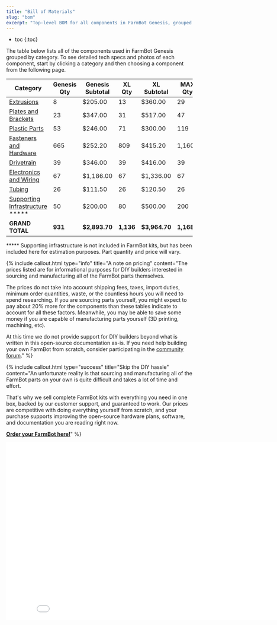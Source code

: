 ```yaml
---
title: "Bill of Materials"
slug: "bom"
excerpt: "Top-level BOM for all components in FarmBot Genesis, grouped by category. Visit [our shop](http://shop.farm.bot) to purchase parts."
---
```


* toc
{:toc}

The table below lists all of the components used in FarmBot Genesis grouped by category. To see detailed tech specs and photos of each component, start by clicking a category and then choosing a component from the following page.

|Category                      |Genesis Qty                   |Genesis Subtotal              |XL Qty                        |XL Subtotal                   |MAX Qty                       |MAX Subtotal                  |
|------------------------------|------------------------------|------------------------------|------------------------------|------------------------------|------------------------------|------------------------------|
|[Extrusions](bom/extrusions.md)  |8                             |$205.00                       |13                            |$360.00                       |29                            |$840.00
|[Plates and Brackets](bom/plates-and-brackets.md)|23                            |$347.00                       |31                            |$517.00                       |47                            |$757.00
|[Plastic Parts](bom/plastic-parts.md)|53                            |$246.00                       |71                            |$300.00                       |119                           |$440.00
|[Fasteners and Hardware](bom/fasteners-and-hardware.md)|665                           |$252.20                       |809                           |$415.20                       |1,160                         |$648.65
|[Drivetrain](bom/drivetrain.md)  |39                            |$346.00                       |39                            |$416.00                       |39                            |$646.00
|[Electronics and Wiring](bom/electronics-and-wiring.md)|67                            |$1,186.00                     |67                            |$1,336.00                     |67                            |$1,466.00
|[Tubing](bom/tubing.md)          |26                            |$111.50                       |26                            |$120.50                       |26                            |$140.50
|[Supporting Infrastructure](../FarmBot-Genesis-V1.5/supporting-infrastructure.md) *****|50                            |$200.00                       |80                            |$500.00                       |200                           |$1200.00
|**GRAND TOTAL**               |**931**                       |**$2,893.70**                 |**1,136**                     |**$3,964.70**                 |**1,1687**                    |**$6,138.15**

***** Supporting infrastructure is not included in FarmBot kits, but has been included here for estimation purposes. Part quantity and price will vary.

{%
include callout.html
type="info"
title="A note on pricing"
content="The prices listed are for informational purposes for DIY builders interested in sourcing and manufacturing all of the FarmBot parts themselves.

The prices do not take into account shipping fees, taxes, import duties, minimum order quantities, waste, or the countless hours you will need to spend researching. If you are sourcing parts yourself, you might expect to pay about 20% more for the components than these tables indicate to account for all these factors. Meanwhile, you may be able to save some money if you are capable of manufacturing parts yourself (3D printing, machining, etc).

At this time we do not provide support for DIY builders beyond what is written in this open-source documentation as-is. If you need help building your own FarmBot from scratch, consider participating in the [community forum](https://forum.farmbot.org)."
%}



{%
include callout.html
type="success"
title="Skip the DIY hassle"
content="An unfortunate reality is that sourcing and manufacturing all of the FarmBot parts on your own is quite difficult and takes a lot of time and effort.

That's why we sell complete FarmBot kits with everything you need in one box, backed by our customer support, and guaranteed to work. Our prices are competitive with doing everything yourself from scratch, and your purchase supports improving the open-source hardware plans, software, and documentation you are reading right now.

**[Order your FarmBot here!](http://buy.farm.bot)**"
%}



<iframe class="embedly-embed" src="//cdn.embedly.com/widgets/media.html?src=https%3A%2F%2Fwww.youtube.com%2Fembed%2F_jw98qozK4s%3Ffeature%3Doembed&url=http%3A%2F%2Fwww.youtube.com%2Fwatch%3Fv%3D_jw98qozK4s&image=https%3A%2F%2Fi.ytimg.com%2Fvi%2F_jw98qozK4s%2Fhqdefault.jpg&key=02466f963b9b4bb8845a05b53d3235d7&type=text%2Fhtml&schema=youtube" width="854" height="480" scrolling="no" frameborder="0" allowfullscreen></iframe>

